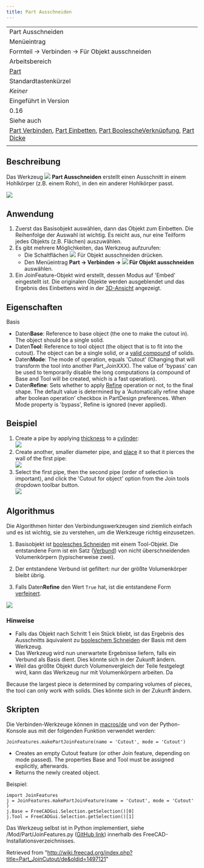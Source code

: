 ```yaml
---
title: Part Ausschneiden
---
```


|                                                                                                                                                                                                                                               |
| --------------------------------------------------------------------------------------------------------------------------------------------------------------------------------------------------------------------------------------------- |
| Part Ausschneiden                                                                                                                                                                                                                             |
| Menüeintrag                                                                                                                                                                                                                                   |
| Formteil → Verbinden → Für Objekt ausschneiden                                                                                                                                                                                                |
| Arbeitsbereich                                                                                                                                                                                                                                |
| [Part](/Part_Workbench/de "Part Workbench/de")                                                                                                                                                                                                |
| Standardtastenkürzel                                                                                                                                                                                                                          |
| _Keiner_                                                                                                                                                                                                                                      |
| Eingeführt in Version                                                                                                                                                                                                                         |
| 0.16                                                                                                                                                                                                                                          |
| Siehe auch                                                                                                                                                                                                                                    |
| [Part Verbinden](/Part_JoinConnect/de "Part JoinConnect/de"), [Part Einbetten](/Part_JoinEmbed/de "Part JoinEmbed/de"), [Part BoolescheVerknüpfung](/Part_Boolean/de "Part Boolean/de"), [Part Dicke](/Part_Thickness/de "Part Thickness/de") |
|                                                                                                                                                                                                                                               |

## Beschreibung

Das Werkzeug ![](/images/Part_JoinCutout.svg) **Part Ausschneiden** erstellt einen Ausschnitt in einem Hohlkörper (z.B. einem Rohr), in den ein anderer Hohlkörper passt.

![](/images/JoinFeatures_Cutout.png)

## Anwendung

1. Zuerst das Basisobjekt auswählen, dann das Objekt zum Einbetten. Die Reihenfolge der Auswahl ist wichtig. Es reicht aus, nur eine Teilform jedes Objekts (z.B. Flächen) auszuwählen.
2. Es gibt mehrere Möglichkeiten, das Werkzeug aufzurufen:
   - Die Schaltflächen ![](/images/Part_JoinCutout.svg) Für Objekt ausschneiden drücken.
   - Den Menüeintrag **Part → Verbinden → ![](/images/Part_JoinCutout.svg) Für Objekt ausschneiden** auswählen.
3. Ein JoinFeature-Objekt wird erstellt, dessen Modus auf 'Embed' eingestellt ist. Die originalen Objekte werden ausgeblendet und das Ergebnis des Einbettens wird in der [3D-Ansicht](/3D_view/de "3D view/de") angezeigt.

## Eigenschaften

Basis

- Daten**Base**: Reference to base object (the one to make the cutout in). The object should be a single solid.
- Daten**Tool**: Reference to tool object (the object that is to fit into the cutout). The object can be a single solid, or a [valid compound](/Part_Compound "Part Compound") of solids.
- Daten**Mode**: The mode of operation, equals 'Cutout' (Changing that will transform the tool into another Part_JoinXXX). The value of 'bypass' can be used to temporarily disable the long computations (a compound of Base and Tool will be created, which is a fast operation).
- Daten**Refine**: Sets whether to apply [Refine](/Part_RefineShape "Part RefineShape") operation or not, to the final shape. The default value is determined by a 'Automatically refine shape after boolean operation' checkbox in PartDesign preferences. When Mode property is 'bypass', Refine is ignored (never applied).

## Beispiel

1. Create a pipe by applying [thickness](/Part_Thickness "Part Thickness") to a [cylinder](/Part_Cylinder "Part Cylinder"):  
   ![](/images/JoinFeatures_Example_step1.png)
2. Create another, smaller diameter pipe, and [place](/Placement "Placement") it so that it pierces the wall of the first pipe:  
   ![](/images/JoinFeatures_Example_step2.png)
3. Select the first pipe, then the second pipe (order of selection is important), and click the 'Cutout for object' option from the Join tools dropdown toolbar button.  
   ![](/images/JoinFeatures_Example_step3_Cutout.png)

## Algorithmus

Die Algorithmen hinter den Verbindungswerkzeugen sind ziemlich einfach und es ist wichtig, sie zu verstehen, um die Werkzeuge richtig einzusetzen.

1. Basisobjekt ist [boolesches Schneiden](/Part_Cut/de "Part Cut/de") mit einem Tool-Objekt. Die entstandene Form ist ein Satz ([Verbund](/Part_Compound/de "Part Compound/de")) von nicht überschneidenden Volumenkörpern (typischerweise zwei).

2. Der entstandene Verbund ist gefiltert: nur der größte Volumenkörper bleibt übrig.

3. Falls Daten**Refine** den Wert `True` hat, ist die entstandene Form [verfeinert](/Part_RefineShape/de "Part RefineShape/de").

![](/images/JoinFeatures-Algo-Cutout.png)

### Hinweise

- Falls das Objekt nach Schritt 1 ein Stück bliebt, ist das Ergebnis des Ausschnitts äquivalent zu [booleschem Schneiden](/Part_Cut/de "Part Cut/de") der Basis mit dem Werkzeug.
- Das Werkzeug wird nun unerwartete Ergebnisse liefern, falls ein Verbund als Basis dient. Dies könnte sich in der Zukunft ändern.
- Weil das größte Objekt durch Volumenvergleich der Teile festgelegt wird, kann das Werkzeug nur mit Volumenkörpern arbeiten. Da

Because the largest piece is determined by comparing volumes of pieces, the tool can only work with solids. Dies könnte sich in der Zukunft ändern.

## Skripten

Die Verbinden-Werkzeuge können in [macros/de](/Macros/de "Macros/de") und von der Python-Konsole aus mit der folgenden Funktion verwendet werden:

```
JoinFeatures.makePartJoinFeature(name = 'Cutout', mode = 'Cutout')

```

- Creates an empty Cutout feature (or other Join feature, depending on mode passed). The properties Base and Tool must be assigned explicitly, afterwards.
- Returns the newly created object.

Beispiel:

```
import JoinFeatures
j = JoinFeatures.makePartJoinFeature(name = 'Cutout', mode = 'Cutout' )
j.Base = FreeCADGui.Selection.getSelection()[0]
j.Tool = FreeCADGui.Selection.getSelection()[1]

```

Das Werkzeug selbst ist in Python implementiert, siehe /Mod/Part/JoinFeatures.py ([GitHub link](https://github.com/FreeCAD/FreeCAD/blob/master/src/Mod/Part/JoinFeatures.py)) innerhalb des FreeCAD-Installationsverzeichnisses.

Retrieved from "<http://wiki.freecad.org/index.php?title=Part_JoinCutout/de&oldid=1497121>"
